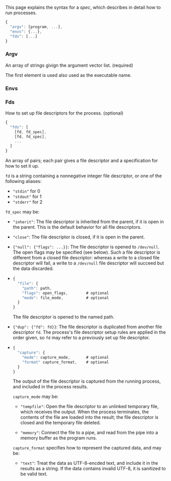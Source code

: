 This page explains the syntax for a _spec_, which describes in detail how to run
processes.

```js
{
  "argv": [program, ...],
  "envs": {...},
  "fds": [...]
}
```

### Argv

An array of strings givign the argument vector list.  (required)

The first element is used also used as the executable name.


### Envs


### Fds

How to set up file descriptors for the process.  (optional)

```js
{
  "fds": [
    [fd, fd_spec],
    [fd, fd_spec],
    ...
  ]
}
```

An array of pairs; each pair gives a file descriptor and a specification for how
to set it up.

`fd` is a string containing a nonnegative integer file descriptor, or one of the
following aliases:
- `"stdin"` for 0
- `"stdout"` for 1
- `"stderr"` for 2

`fd_spec` may be:

- `"inherit"`: The file descriptor is inherited from the parent, if it is open
  in the parent.  This is the default behavior for all file descriptors.
  
- `"close"`: The file descriptor is closed, if it is open in the parent.

- `{"null": {"flags": ...}}`: The file descriptor is opened to `/dev/null`.  The
  open flags may be specified (see below).  Such a file descriptor is different
  from a closed file descriptor: whereas a write to a closed file descriptor
  will fail, a write to a `/dev/null` file descriptor will succeed but the data
  discarded.

- 
    ```js
    {
      "file": {
        "path": path,
        "flags": open_flags,        # optional
        "mode": file_mode,          # optional
      }
    }
    ```
  The file descriptor is opened to the named path.

- `{"dup": {"fd": fd}}`: The file descriptor is duplicated from another file
  descriptor `fd`.  The process's file descriptor setup rules are applied in the
  order given, so `fd` may refer to a previously set up file descriptor.

-
    ```js
    {
      "capture": {
        "mode": capture_mode,       # optional
        "format" capture_format,    # optional
      }
    }
    ```
  The output of the file descriptor is captured from the running process, and
  included in the process results.
    
  `capture_mode` may be: 

  - `"tempfile"`: Open the file descriptor to an unlinked temporary file, which
    receives the output.  When the process terminates, the contents of the file
    are loaded into the result; the file descriptor is closed and the temporary
    file deleted.
    
  - `"memory"`: Connect the file to a pipe, and read from the pipe into a memory
    buffer as the program runs.

  `capture_format` specifies how to represent the captured data, and may be:
  
  - `"text"`: Treat the data as UTF-8-encded text, and include it in the results
    as a string.  If the data contains invalid UTF-8, it is sanitized to be valid
    text.
    

